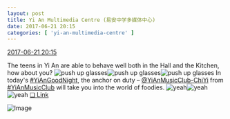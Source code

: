 ```yaml
---
layout: post
title: Yi An Multimedia Centre (易安中学多媒体中心)
date: 2017-06-21 20:15
categories: [ 'yi-an-multimedia-centre' ]
---
```


<div class="weibo-info">
  <a href="http://weibo.com/6196825252/F8SLyjkMK">2017-06-21 20:15</a>
</div>

The teens in Yi An are able to behave well both in the Hall and the Kitchen, how about you? ![push up glasses](http://img.t.sinajs.cn/t4/appstyle/expression/ext/normal/fc/moren_bbjdnew_org.png)![push up glasses](http://img.t.sinajs.cn/t4/appstyle/expression/ext/normal/fc/moren_bbjdnew_org.png)![push up glasses](http://img.t.sinajs.cn/t4/appstyle/expression/ext/normal/fc/moren_bbjdnew_org.png) In today's [#YiAnGoodNight](http://weibo.com/p/10080892b104a59bff303ca883e7931b5b916e), the anchor on duty – [@YiAnMusicClub-ChiYi](http://weibo.com/u/6117581836) from [#YiAnMusicClub](http://weibo.com/p/100808beae2e3e05b17b64f63ebedca39f19b2) will take you into the world of foodies. ![yeah](http://img.t.sinajs.cn/t4/appstyle/expression/ext/normal/13/ha_org.gif)![yeah](http://img.t.sinajs.cn/t4/appstyle/expression/ext/normal/13/ha_org.gif)![yeah](http://img.t.sinajs.cn/t4/appstyle/expression/ext/normal/13/ha_org.gif) [❏ Link](http://m.ximalaya.com/78339006/sound/41471960)

<!-- more -->

![Image](http://wx3.sinaimg.cn/mw690/006Lnfkogy1fgt31bphddj31jk2bchdv.jpg)
